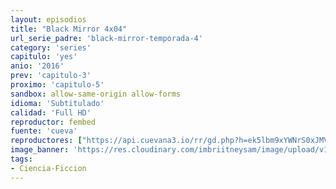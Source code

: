 ```yaml
---
layout: episodios
title: "Black Mirror 4x04"
url_serie_padre: 'black-mirror-temporada-4'
category: 'series'
capitulo: 'yes'
anio: '2016'
prev: 'capitulo-3'
proximo: 'capitulo-5'
sandbox: allow-same-origin allow-forms
idioma: 'Subtitulado'
calidad: 'Full HD'
reproductor: fembed
fuente: 'cueva'
reproductores: ["https://api.cuevana3.io/rr/gd.php?h=ek5lbm9xYWNrS0xJMVp5b21KREk0dFBLbjVkaHhkRGdrOG1jbnBpUnhhS1Z2YWFJbDdxcTQ2alVrb0tVbEtiWHA4eHBsbXlXbUtDMHI1aU1udG5iM3JpU3FadVkyUT09"]
image_banner: 'https://res.cloudinary.com/imbriitneysam/image/upload/v1547402296/black-4-banner-min.jpg'
tags:
- Ciencia-Ficcion
---
```












